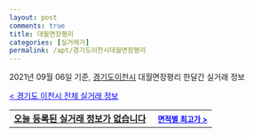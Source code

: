 ```yaml
---
layout: post
comments: true
title: 대월면장평리
categories: [실거래가]
permalink: /apt/경기도이천시대월면장평리
---
```


2021년 09월 06일 기준, <a href="/apt/경기도이천시">경기도이천시</a> 대월면장평리 한달간 실거래 정보

<a style="color: blue;" href="/apt/경기도이천시">< 경기도 이천시 전체 실거래 정보</a>
<!---- start ---->
<table>
  <tr>
    <td colspan="4" style="font-weight: bold;"><a href="/apt/경기도이천시대월면장평리{name_without_space}">오늘 등록된 실거래 정보가 없습니다</a> &nbsp;&nbsp;&nbsp; <a style="color: blue; font-size: smaller;" href="/apt/경기도이천시대월면장평리{name_without_space}">면적별 최고가 ></a></td>
  </tr>
    
</table>
<!---- end ---->
    